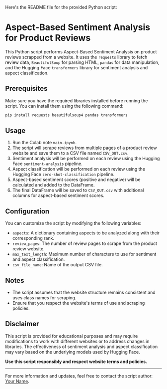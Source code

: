 Here's the README file for the provided Python script:

# Aspect-Based Sentiment Analysis for Product Reviews

This Python script performs Aspect-Based Sentiment Analysis on product reviews scrapped from a website. It uses the `requests` library to fetch review data, `BeautifulSoup` for parsing HTML, `pandas` for data manipulation, and the Hugging Face `transformers` library for sentiment analysis and aspect classification.

## Prerequisites

Make sure you have the required libraries installed before running the script. You can install them using the following command:

```bash
pip install requests beautifulsoup4 pandas transformers
```

## Usage

1. Run the Colab note `main.ipynb`.
2. The script will scrape reviews from multiple pages of a product review website and save them to a CSV file named `CSV_OUT.csv`.
3. Sentiment analysis will be performed on each review using the Hugging Face `sentiment-analysis` pipeline.
4. Aspect classification will be performed on each review using the Hugging Face `zero-shot-classification` pipeline.
5. Aspect-based sentiment scores (positive and negative) will be calculated and added to the DataFrame.
6. The final DataFrame will be saved to `CSV_OUT.csv` with additional columns for aspect-based sentiment scores.

## Configuration

You can customize the script by modifying the following variables:

- `aspects`: A dictionary containing aspects to be analyzed along with their corresponding rank.
- `review_pages`: The number of review pages to scrape from the product review website.
- `max_text_length`: Maximum number of characters to use for sentiment and aspect classification.
- `csv_file_name`: Name of the output CSV file.

## Notes

- The script assumes that the website structure remains consistent and uses class names for scraping.
- Ensure that you respect the website's terms of use and scraping policies.

## Disclaimer

This script is provided for educational purposes and may require modifications to work with different websites or to address changes in libraries. The effectiveness of sentiment analysis and aspect classification may vary based on the underlying models used by Hugging Face.

**Use this script responsibly and respect website terms and policies.**

---

For more information and updates, feel free to contact the script author: [Your Name](mailto:your.email@example.com).
